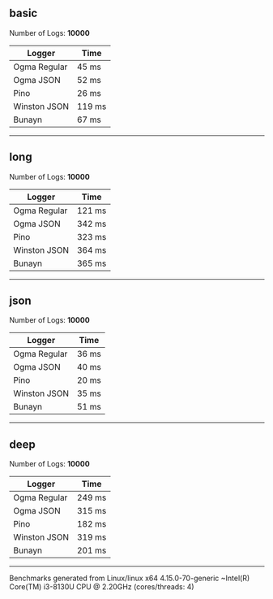 ## basic

Number of Logs: **10000**

| Logger       | Time   |
| ------------ | ------ |
| Ogma Regular | 45 ms  |
| Ogma JSON    | 52 ms  |
| Pino         | 26 ms  |
| Winston JSON | 119 ms |
| Bunayn       | 67 ms  |

---

## long

Number of Logs: **10000**

| Logger       | Time   |
| ------------ | ------ |
| Ogma Regular | 121 ms |
| Ogma JSON    | 342 ms |
| Pino         | 323 ms |
| Winston JSON | 364 ms |
| Bunayn       | 365 ms |

---

## json

Number of Logs: **10000**

| Logger       | Time  |
| ------------ | ----- |
| Ogma Regular | 36 ms |
| Ogma JSON    | 40 ms |
| Pino         | 20 ms |
| Winston JSON | 35 ms |
| Bunayn       | 51 ms |

---

## deep

Number of Logs: **10000**

| Logger       | Time   |
| ------------ | ------ |
| Ogma Regular | 249 ms |
| Ogma JSON    | 315 ms |
| Pino         | 182 ms |
| Winston JSON | 319 ms |
| Bunayn       | 201 ms |

---

Benchmarks generated from Linux/linux x64 4.15.0-70-generic ~Intel(R) Core(TM) i3-8130U CPU @ 2.20GHz (cores/threads: 4)

